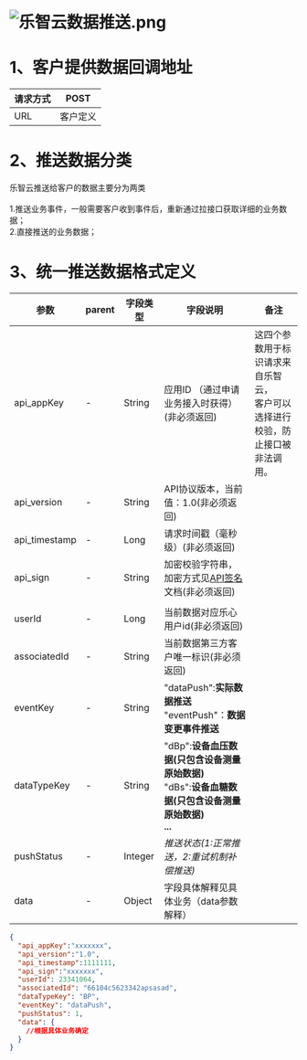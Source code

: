 <a name="BibFT"></a>
# 
<a name="jRLoM"></a>
# ![乐智云数据推送.png](https://cdn.nlark.com/yuque/0/2021/png/279267/1619688577842-f1fe307d-1dd8-495b-b6f7-4005c898fc06.png#clientId=u208fed56-9336-4&from=ui&height=246&id=Ef6bl&margin=%5Bobject%20Object%5D&name=%E4%B9%90%E6%99%BA%E4%BA%91%E6%95%B0%E6%8D%AE%E6%8E%A8%E9%80%81.png&originHeight=872&originWidth=2434&originalType=binary&size=129792&status=done&style=none&taskId=u3128ea0e-5ec6-4a57-932c-0a5440695ad&width=688)
<a name="VVwCE"></a>
# 1、客户提供数据回调地址
| 请求方式 | POST |
| --- | --- |
| URL | 客户定义 |

<a name="zpDQr"></a>
# 2、推送数据分类
乐智云推送给客户的数据主要分为两类<br />
<br />1.推送业务事件，一般需要客户收到事件后，重新通过拉接口获取详细的业务数据；<br />2.直接推送的业务数据；
<a name="lo5dB"></a>
# 3、统一推送数据格式定义
| 参数 | parent | 字段类型 | 字段说明 | 备注 |
| --- | --- | --- | --- | --- |
| api_appKey | - | String | 应用ID （通过申请业务接入时获得） (非必须返回) | 这四个参数用于标识请求来自乐智云，<br />客户可以选择进行校验，防止接口被非法调用。 |
| api_version | - | String | API协议版本，当前值：1.0(非必须返回) |  |
| api_timestamp | - | Long | 请求时间戳（毫秒级）(非必须返回) |  |
| api_sign | - | String | 加密校验字符串，加密方式见[API签名](https://docs.leshiguang.com/develop-cloud/api/sign)文档(非必须返回) |  |
|  |  |  |  |  |
| userId | - | Long | 当前数据对应乐心用户id(非必须返回) |  |
| associatedId | - | String | 当前数据第三方客户唯一标识(非必须返回) |  |
| eventKey | - | String | "dataPush":**实际数据推送**<br />"eventPush"：**数据变更事件推送** |  |
| dataTypeKey | - | String | "dBp":**设备血压数据(只包含设备测量原始数据)**<br />"dBs":**设备血糖数据(只包含设备测量原始数据)**<br />**...** |  |
| pushStatus | - | Integer | _推送状态(1:正常推送，2:重试机制补偿推送)_ |  |
| data | - | Object | 字段具体解释见具体业务（data参数解释） |  |

```json
{
  "api_appKey":"xxxxxxx",
  "api_version":"1.0",
  "api_timestamp":1111111,
  "api_sign":"xxxxxxx",
  "userId": 23341064,
  "associatedId": "66104c5623342apsasad",
  "dataTypeKey": "BP",
  "eventKey": "dataPush",
  "pushStatus": 1,
  "data": {
    //根据具体业务确定
  }
}
```



